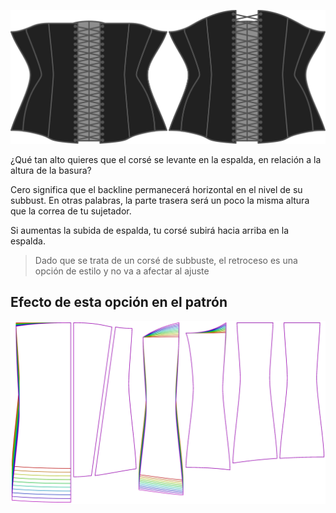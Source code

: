 ![La opción de retroceso en la Catedral](./backrise.svg)

¿Qué tan alto quieres que el corsé se levante en la espalda, en relación a la altura de la basura?

Cero significa que el backline permanecerá horizontal en el nivel de su subbust. En otras palabras, la parte trasera será un poco la misma altura que la correa de tu sujetador.

Si aumentas la subida de espalda, tu corsé subirá hacia arriba en la espalda.

> Dado que se trata de un corsé de subbuste, el retroceso es una opción de estilo y no va a afectar al ajuste


## Efecto de esta opción en el patrón
![Esta imagen muestra el efecto de esta opción superponiendo varias variantes que tienen un valor diferente para esta opción](cathrin_backrise_sample.svg "Efecto de esta opción en el patrón")